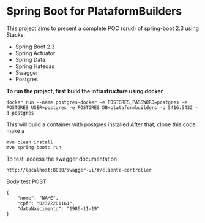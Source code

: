 # Spring Boot for PlataformBuilders

This project aims to present a complete POC (crud) of spring-boot 2.3 using
Stacks:

- Spring Boot 2.3
- Spring Actuator 
- Spring Data
- Spring Hateoas
- Swagger 
- Postgres

**To run the project, first build the infrastructure using docker**

 ```docker run --name postgres-docker -e POSTGRES_PASSWORD=postgres -e POSTGRES_USER=postgres -e POSTGRES_DB=plataformbuilders -p 5416:5432 -d postgres```
 
This will build a container with postgres installed
After that, clone this code make a
 
```mvn clean install ``` <br>
```mvn spring-boot: run```

To test, access the swagger documentation

```http://localhost:8080/swagger-ui/#/cliente-controller```

Body test POST

```
{
    "nome": "NAME",
    "cpf": "02372201161",
    "dataNascimento": "1986-11-19"
}
```
